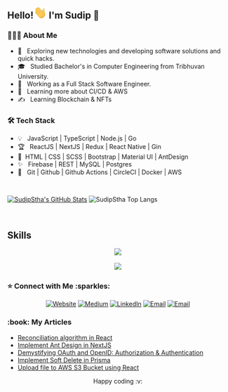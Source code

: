 <h2> Hello!<img src="https://raw.githubusercontent.com/ABSphreak/ABSphreak/master/gifs/Hi.gif" width="30px"> I'm Sudip  🙏</h2>

<h3> 👨🏻‍💻 About Me </h3>

- :book: &nbsp; Exploring new technologies and developing software solutions and quick hacks.
- 🎓 &nbsp; Studied Bachelor's in Computer Engineering from Tribhuvan University.
- 💼 &nbsp; Working as a Full Stack Software Engineer.
- 🌱 &nbsp; Learning more about CI/CD & AWS
- ✍️ &nbsp; Learning Blockchain & NFTs

<h3>🛠 Tech Stack</h3>

- :bulb: &nbsp; JavaScript | TypeScript | Node.js | Go
- :trophy: &nbsp; ReactJS | NextJS | Redux | React Native | Gin
- &#127969;&nbsp; HTML | CSS | SCSS | Bootstrap | Material UI | AntDesign
- ✨ &nbsp; Firebase | REST | MySQL | Postgres
- 🔧 &nbsp; Git | Github | Github Actions | CircleCI | Docker | AWS

<br/>

[![SudipStha's GitHub Stats](https://github-readme-stats.vercel.app/api?username=sudipstha08&show_icons=true)](https://github.com/sudipstha08)
![SudipStha Top Langs](https://github-readme-stats.vercel.app/api/top-langs/?username=sudipstha08&theme=vue&layout=compact)

<br>
<h2>Skills</h2>

<p align="center">
  <a href="https://skillicons.dev">
    <img src="https://skillicons.dev/icons?i=git,vscode,react,html,css,js,ts,bash,docker,nextjs,prisma,sass,jest" />
  </a>
</p>
<p align="center">
  <a href="https://skillicons.dev">
    <img src="https://skillicons.dev/icons?i=go,mysql,postgres,mongodb,git,github,firebase,redux,nodejs,aws,npm,stackoverflow,githubactions" />
  </a>
</p>

<h3>⭐️ Connect with Me :sparkles:</h3>

<p align="center">
<a href="https://shresthasudip08.com.np/"><img alt="Website" src="https://img.shields.io/badge/Website-shresthasudip08.com.np-yellow"></a>
<a href="https://medium.com/@sudipstha08"><img alt="Medium" src="https://img.shields.io/badge/medium-sudipstha08-green"></a>
<a href="https://www.linkedin.com/in/sudipstha08/"><img alt="LinkedIn" src="https://img.shields.io/badge/LinkedIn-sudipstha08-lightgrey"></a>
<a href="mailto:sudipstha08@gmail.com"><img alt="Email" src="https://img.shields.io/badge/Mail-sudipstha08-orange"></a>
<a href="https://codepen.io/SudipShrestha"><img alt="Email" src="https://img.shields.io/badge/CodePen-SudipShrestha-blue"></a>
</p>

<!-- ![visitors](https://visitor-badge.glitch.me/badge?page_id=sudipstha08) -->

<h3> :book: My Articles </h3>

- <a href="https://medium.com/@sudipstha08/reconciliation-algorithm-in-react-59ad4cd19e17" target="_blank">Reconciliation algorithm in React</a>
- <a href="https://sudipstha08.medium.com/implement-ant-design-with-next-js-2764e4b81293" target="_blank">Implement Ant Design in NextJS</a>
- <a href="https://sudipstha08.medium.com/openid-connect-vs-oauth-demystifying-authentication-and-authorization-2fb05759d880" target="_blank">Demystifying OAuth and OpenID: Authorization & Authentication</a>
- <a href="https://sudipstha08.medium.com/implement-soft-delete-in-prisma-1a4441c85b78" target="_blank">Implement Soft Delete in Prisma</a>
- <a href="https://medium.com/@sudipstha08/upload-files-to-aws-s3-bucket-using-presigned-url-a0ff4b406969" target="_blank">Upload file to AWS S3 Bucket using React</a>

<p align="center">
Happy coding :v:
</p>
